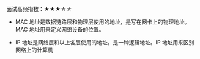 面试高频指数：★★★☆☆

* MAC 地址是数据链路层和物理层使用的地址，是写在网卡上的物理地址。MAC 地址用来定义网络设备的位置。

* IP 地址是网络层和以上各层使用的地址，是一种逻辑地址。IP 地址用来区别网络上的计算机


